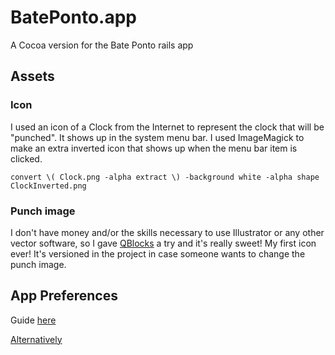 # BatePonto.app

A Cocoa version for the Bate Ponto rails app


## Assets

### Icon

I used an icon of a Clock from the Internet to represent
the clock that will be "punched". It shows up in the system
menu bar. I used ImageMagick to make an extra inverted icon
that shows up when the menu bar item is clicked.

```console
convert \( Clock.png -alpha extract \) -background white -alpha shape ClockInverted.png
```

### Punch image


I don't have money and/or the skills necessary to use
Illustrator or any other vector software, so I gave [QBlocks](http://www.nlinea.com) a try and it's really sweet! My first icon ever! It's versioned in the project in case someone wants to change
the punch image.

## App Preferences

Guide [here](https://developer.apple.com/library/ios/documentation/Cocoa/Conceptual/UserDefaults/AccessingPreferenceValues/AccessingPreferenceValues.html)

[Alternatively](https://developer.apple.com/library/mac/documentation/security/conceptual/cryptoservices/KeyManagementAPIs/KeyManagementAPIs.html)
